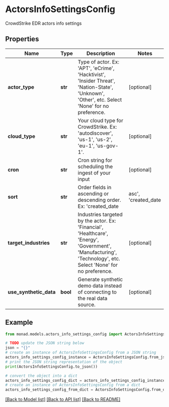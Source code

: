 # ActorsInfoSettingsConfig

CrowdStrike EDR actors info settings

## Properties

Name | Type | Description | Notes
------------ | ------------- | ------------- | -------------
**actor_type** | **str** | Type of actor. Ex: &#39;APT&#39;, &#39;eCrime&#39;, &#39;Hacktivist&#39;, &#39;Insider Threat&#39;, &#39;Nation-State&#39;, &#39;Unknown&#39;, &#39;Other&#39;, etc. Select &#39;None&#39; for no preference. | [optional] 
**cloud_type** | **str** | Your cloud type for CrowdStrike. Ex: &#39;autodiscover&#39;, &#39;us-1&#39;, &#39;us-2&#39;, &#39;eu-1&#39;, &#39;us-gov-1&#39;. | [optional] 
**cron** | **str** | Cron string for scheduling the ingest of your input | [optional] 
**sort** | **str** | Order fields in ascending or descending order. Ex: &#39;created_date|asc&#39;, &#39;created_date|desc&#39;. | [optional] 
**target_industries** | **str** | Industries targeted by the actor. Ex: &#39;Financial&#39;, &#39;Healthcare&#39;, &#39;Energy&#39;, &#39;Government&#39;, &#39;Manufacturing&#39;, &#39;Technology&#39;, etc. Select &#39;None&#39; for no preference. | [optional] 
**use_synthetic_data** | **bool** | Generate synthetic demo data instead of connecting to the real data source. | [optional] 

## Example

```python
from monad.models.actors_info_settings_config import ActorsInfoSettingsConfig

# TODO update the JSON string below
json = "{}"
# create an instance of ActorsInfoSettingsConfig from a JSON string
actors_info_settings_config_instance = ActorsInfoSettingsConfig.from_json(json)
# print the JSON string representation of the object
print(ActorsInfoSettingsConfig.to_json())

# convert the object into a dict
actors_info_settings_config_dict = actors_info_settings_config_instance.to_dict()
# create an instance of ActorsInfoSettingsConfig from a dict
actors_info_settings_config_from_dict = ActorsInfoSettingsConfig.from_dict(actors_info_settings_config_dict)
```
[[Back to Model list]](../README.md#documentation-for-models) [[Back to API list]](../README.md#documentation-for-api-endpoints) [[Back to README]](../README.md)


